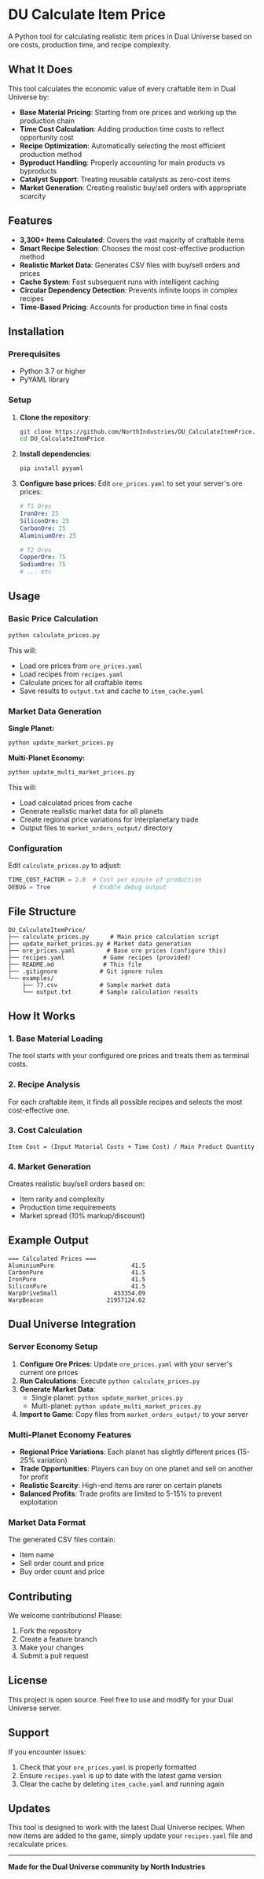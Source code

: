 # DU Calculate Item Price

A Python tool for calculating realistic item prices in Dual Universe based on ore costs, production time, and recipe complexity.

## What It Does

This tool calculates the economic value of every craftable item in Dual Universe by:

- **Base Material Pricing**: Starting from ore prices and working up the production chain
- **Time Cost Calculation**: Adding production time costs to reflect opportunity cost
- **Recipe Optimization**: Automatically selecting the most efficient production method
- **Byproduct Handling**: Properly accounting for main products vs byproducts
- **Catalyst Support**: Treating reusable catalysts as zero-cost items
- **Market Generation**: Creating realistic buy/sell orders with appropriate scarcity

## Features

- **3,300+ Items Calculated**: Covers the vast majority of craftable items
- **Smart Recipe Selection**: Chooses the most cost-effective production method
- **Realistic Market Data**: Generates CSV files with buy/sell orders and prices
- **Cache System**: Fast subsequent runs with intelligent caching
- **Circular Dependency Detection**: Prevents infinite loops in complex recipes
- **Time-Based Pricing**: Accounts for production time in final costs

## Installation

### Prerequisites

- Python 3.7 or higher
- PyYAML library

### Setup

1. **Clone the repository**:

   ```bash
   git clone https://github.com/NorthIndustries/DU_CalculateItemPrice.git
   cd DU_CalculateItemPrice
   ```

2. **Install dependencies**:

   ```bash
   pip install pyyaml
   ```

3. **Configure base prices**:
   Edit `ore_prices.yaml` to set your server's ore prices:

   ```yaml
   # T1 Ores
   IronOre: 25
   SiliconOre: 25
   CarbonOre: 25
   AluminiumOre: 25

   # T2 Ores
   CopperOre: 75
   SodiumOre: 75
   # ... etc
   ```

## Usage

### Basic Price Calculation

```bash
python calculate_prices.py
```

This will:

- Load ore prices from `ore_prices.yaml`
- Load recipes from `recipes.yaml`
- Calculate prices for all craftable items
- Save results to `output.txt` and cache to `item_cache.yaml`

### Market Data Generation

**Single Planet:**
```bash
python update_market_prices.py
```

**Multi-Planet Economy:**
```bash
python update_multi_market_prices.py
```

This will:

- Load calculated prices from cache
- Generate realistic market data for all planets
- Create regional price variations for interplanetary trade
- Output files to `market_orders_output/` directory

### Configuration

Edit `calculate_prices.py` to adjust:

```python
TIME_COST_FACTOR = 2.0  # Cost per minute of production
DEBUG = True            # Enable debug output
```

## File Structure

```
DU_CalculateItemPrice/
├── calculate_prices.py      # Main price calculation script
├── update_market_prices.py # Market data generation
├── ore_prices.yaml         # Base ore prices (configure this)
├── recipes.yaml           # Game recipes (provided)
├── README.md              # This file
├── .gitignore            # Git ignore rules
└── examples/
    ├── 77.csv            # Sample market data
    └── output.txt        # Sample calculation results
```

## How It Works

### 1. Base Material Loading

The tool starts with your configured ore prices and treats them as terminal costs.

### 2. Recipe Analysis

For each craftable item, it finds all possible recipes and selects the most cost-effective one.

### 3. Cost Calculation

```
Item Cost = (Input Material Costs + Time Cost) / Main Product Quantity
```

### 4. Market Generation

Creates realistic buy/sell orders based on:

- Item rarity and complexity
- Production time requirements
- Market spread (10% markup/discount)

## Example Output

```
=== Calculated Prices ===
AluminiumPure                      41.5
CarbonPure                         41.5
IronPure                           41.5
SiliconPure                        41.5
WarpDriveSmall                453354.09
WarpBeacon                  21957124.62
```

## Dual Universe Integration

### Server Economy Setup

1. **Configure Ore Prices**: Update `ore_prices.yaml` with your server's current ore prices
2. **Run Calculations**: Execute `python calculate_prices.py`
3. **Generate Market Data**: 
   - Single planet: `python update_market_prices.py`
   - Multi-planet: `python update_multi_market_prices.py`
4. **Import to Game**: Copy files from `market_orders_output/` to your server

### Multi-Planet Economy Features

- **Regional Price Variations**: Each planet has slightly different prices (15-25% variation)
- **Trade Opportunities**: Players can buy on one planet and sell on another for profit
- **Realistic Scarcity**: High-end items are rarer on certain planets
- **Balanced Profits**: Trade profits are limited to 5-15% to prevent exploitation

### Market Data Format

The generated CSV files contain:

- Item name
- Sell order count and price
- Buy order count and price

## Contributing

We welcome contributions! Please:

1. Fork the repository
2. Create a feature branch
3. Make your changes
4. Submit a pull request

## License

This project is open source. Feel free to use and modify for your Dual Universe server.

## Support

If you encounter issues:

1. Check that your `ore_prices.yaml` is properly formatted
2. Ensure `recipes.yaml` is up to date with the latest game version
3. Clear the cache by deleting `item_cache.yaml` and running again

## Updates

This tool is designed to work with the latest Dual Universe recipes. When new items are added to the game, simply update your `recipes.yaml` file and recalculate prices.

---

**Made for the Dual Universe community by North Industries**

